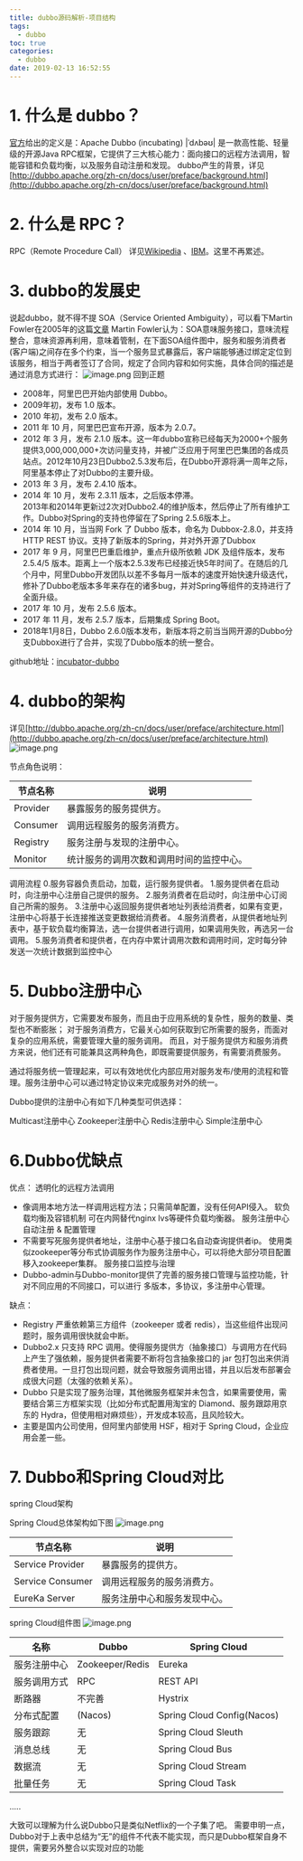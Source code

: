 ```yaml
---
title: dubbo源码解析-项目结构
tags:
  - dubbo
toc: true
categories:
  - dubbo
date: 2019-02-13 16:52:55
---
```


# 1. 什么是 dubbo？
[官方](http://dubbo.apache.org/zh-cn/index.html)给出的定义是：Apache Dubbo (incubating) |ˈdʌbəʊ| 是一款高性能、轻量级的开源Java RPC框架，它提供了三大核心能力：面向接口的远程方法调用，智能容错和负载均衡，以及服务自动注册和发现。
dubbo产生的背景，详见 [http://dubbo.apache.org/zh-cn/docs/user/preface/background.html](http://dubbo.apache.org/zh-cn/docs/user/preface/background.html)
# 2. 什么是 RPC？
RPC（Remote Procedure Call） 详见[Wikipedia](https://en.wikipedia.org/wiki/Remote_procedure_call) 、[IBM](https://www.ibm.com/developerworks/cn/aix/library/au-rpc_programming/index.html)。这里不再累述。
# 3. dubbo的发展史
<!-- more -->
说起dubbo，就不得不提 SOA（Service Oriented Ambiguity），可以看下Martin Fowler在2005年的这篇[文章](https://www.martinfowler.com/bliki/ServiceOrientedAmbiguity.html)
Martin Fowler认为：SOA意味服务接口，意味流程整合，意味资源再利用，意味着管制，在下面SOA组件图中，服务和服务消费者(客户端)之间存在多个约束，当一个服务显式暴露后，客户端能够通过绑定定位到该服务，相当于两者签订了合同，规定了合同内容和如何实施，具体合同的描述是通过消息方式进行：
![image.png](/images/2019/02/14/b2d2d290-303d-11e9-9ca1-4912d7f30a5e.png)
回到正题
+ 2008年，阿里巴巴开始内部使用 Dubbo。
+ 2009年初，发布 1.0 版本。
+ 2010 年初，发布 2.0 版本。
+ 2011 年 10 月，阿里巴巴宣布开源，版本为 2.0.7。
+ 2012 年 3 月，发布 2.1.0 版本。这一年dubbo宣称已经每天为2000+个服务提供3,000,000,000+次访问量支持，并被广泛应用于阿里巴巴集团的各成员站点。2012年10月23日Dubbo2.5.3发布后，在Dubbo开源将满一周年之际，阿里基本停止了对Dubbo的主要升级。
+ 2013 年 3 月，发布 2.4.10 版本。
+ 2014 年 10 月，发布 2.3.11 版本，之后版本停滞。  
2013年和2014年更新过2次对Dubbo2.4的维护版本，然后停止了所有维护工作。Dubbo对Spring的支持也停留在了Spring 2.5.6版本上。
+ 2014 年 10 月，当当网 Fork 了 Dubbo 版本，命名为 Dubbox-2.8.0，并支持 HTTP REST 协议。支持了新版本的Spring，并对外开源了Dubbox
+ 2017 年 9 月，阿里巴巴重启维护，重点升级所依赖 JDK 及组件版本，发布 2.5.4/5 版本。距离上一个版本2.5.3发布已经接近快5年时间了。在随后的几个月中，阿里Dubbo开发团队以差不多每月一版本的速度开始快速升级迭代，修补了Dubbo老版本多年来存在的诸多bug，并对Spring等组件的支持进行了全面升级。
+ 2017 年 10 月，发布 2.5.6 版本。
+ 2017 年 11 月，发布 2.5.7 版本，后期集成 Spring Boot。
+ 2018年1月8日，Dubbo 2.6.0版本发布，新版本将之前当当网开源的Dubbo分支Dubbox进行了合并，实现了Dubbo版本的统一整合。  

github地址：[incubator-dubbo](https://github.com/apache/incubator-dubbo)

# 4. dubbo的架构
详见[http://dubbo.apache.org/zh-cn/docs/user/preface/architecture.html](http://dubbo.apache.org/zh-cn/docs/user/preface/architecture.html)
![image.png](/images/2019/02/13/f3e97e90-2f6c-11e9-acfe-2541123bc20a.png)

节点角色说明：  

|节点名称|说明|
| -----   | ---------------------|
|Provider | 暴露服务的服务提供方。 |
|Consumer | 调用远程服务的服务消费方。| 
|Registry | 服务注册与发现的注册中心。| 
|Monitor  | 统计服务的调用次数和调用时间的监控中心。|

调用流程 
0.服务容器负责启动，加载，运行服务提供者。 
1.服务提供者在启动时，向注册中心注册自己提供的服务。 
2.服务消费者在启动时，向注册中心订阅自己所需的服务。 
3.注册中心返回服务提供者地址列表给消费者，如果有变更，注册中心将基于长连接推送变更数据给消费者。 
4.服务消费者，从提供者地址列表中，基于软负载均衡算法，选一台提供者进行调用，如果调用失败，再选另一台调用。 
5.服务消费者和提供者，在内存中累计调用次数和调用时间，定时每分钟发送一次统计数据到监控中心

# 5. Dubbo注册中心
对于服务提供方，它需要发布服务，而且由于应用系统的复杂性，服务的数量、类型也不断膨胀； 
对于服务消费方，它最关心如何获取到它所需要的服务，而面对复杂的应用系统，需要管理大量的服务调用。 
而且，对于服务提供方和服务消费方来说，他们还有可能兼具这两种角色，即既需要提供服务，有需要消费服务。

通过将服务统一管理起来，可以有效地优化内部应用对服务发布/使用的流程和管理。服务注册中心可以通过特定协议来完成服务对外的统一。

Dubbo提供的注册中心有如下几种类型可供选择：

Multicast注册中心
Zookeeper注册中心
Redis注册中心
Simple注册中心

# 6.Dubbo优缺点
优点：
透明化的远程方法调用 
- 像调用本地方法一样调用远程方法；只需简单配置，没有任何API侵入。
软负载均衡及容错机制 
可在内网替代nginx lvs等硬件负载均衡器。
服务注册中心自动注册 & 配置管理 
- 不需要写死服务提供者地址，注册中心基于接口名自动查询提供者ip。 
使用类似zookeeper等分布式协调服务作为服务注册中心，可以将绝大部分项目配置移入zookeeper集群。
服务接口监控与治理 
- Dubbo-admin与Dubbo-monitor提供了完善的服务接口管理与监控功能，针对不同应用的不同接口，可以进行 多版本，多协议，多注册中心管理。

缺点：
- Registry 严重依赖第三方组件（zookeeper 或者 redis），当这些组件出现问题时，服务调用很快就会中断。
- Dubbo2.x 只支持 RPC 调用。使得服务提供方（抽象接口）与调用方在代码上产生了强依赖，服务提供者需要不断将包含抽象接口的 jar 包打包出来供消费者使用。一旦打包出现问题，就会导致服务调用出错，并且以后发布部署会成很大问题（太强的依赖关系）。
- Dubbo 只是实现了服务治理，其他微服务框架并未包含，如果需要使用，需要结合第三方框架实现（比如分布式配置用淘宝的 Diamond、服务跟踪用京东的 Hydra，但使用相对麻烦些），开发成本较高，且风险较大。
- 主要是国内公司使用，但阿里内部使用 HSF，相对于 Spring Cloud，企业应用会差一些。


# 7. Dubbo和Spring Cloud对比
spring Cloud架构

Spring Cloud总体架构如下图
![image.png](/images/2019/02/14/65488610-3041-11e9-9ca1-4912d7f30a5e.png)  

|节点名称	|   说明   |
| ------------- | --------- |
|Service Provider | 暴露服务的提供方。|
|Service Consumer | 调用远程服务的服务消费方。|
|EureKa Server     | 服务注册中心和服务发现中心。|
spring Cloud组件图
![image.png](/images/2019/02/14/332617a0-3042-11e9-9ca1-4912d7f30a5e.png)  


|名称|Dubbo|Spring Cloud|
|-|-|-|
|服务注册中心|Zookeeper/Redis|Eureka|
|服务调用方式|	RPC	    |REST API |
|断路器	    |  不完善	    |Hystrix  |
|分布式配置  |	(Nacos)	    |Spring Cloud Config(Nacos)|
|服务跟踪    |	无	    |Spring Cloud Sleuth|
|消息总线    |	无	    |Spring Cloud Bus|
|数据流	    | 无	    |Spring Cloud Stream|
|批量任务    |	无	    |Spring Cloud Task|
.....

大致可以理解为什么说Dubbo只是类似Netflix的一个子集了吧。
需要申明一点，Dubbo对于上表中总结为“无”的组件不代表不能实现，而只是Dubbo框架自身不提供，需要另外整合以实现对应的功能